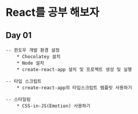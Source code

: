 # React를 공부 해보자

## Day 01
    -- 윈도우 개발 환경 설정
        * Chocolatey 설치
        * Node 설치
        * create-react-app 설치 및 프로젝트 생성 및 실행
    
    -- 타입 스크립트 
        * create-react-app의 타입스크립트 템플릿 사용하기

    -- 스타일링 
        * CSS-in-JS(Emotion) 사용하기
    
        
      
